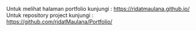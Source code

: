 Untuk melihat halaman portfolio kunjungi : https://ridatmaulana.github.io/
Untuk repository project kunjungi : https://github.com/ridatMaulana/Portfolio/
